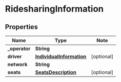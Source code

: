 
# RidesharingInformation

## Properties

Name | Type | Note
---- | ---- | ----
**_operator** | **String** | 
**driver** | [**IndividualInformation**](IndividualInformation.md) | [optional] 
**network** | **String** | 
**seats** | [**SeatsDescription**](SeatsDescription.md) | [optional] 

